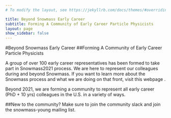 ```yaml
---
# To modify the layout, see https://jekyllrb.com/docs/themes/#overriding-theme-defaults

title: Beyond Snowmass Early Career
subtitle: Forming A Community of Early Career Particle Physicists
layout: page
show_sidebar: false
---
```

#Beyond Snowmass Early Career
##Forming A Community of Early Career Particle Physicists

A group of over 100 early career representatives has been formed to take part in Snowmass2021 process. We are here to represent our colleagues during and beyond Snowmass. If you want to learn more about the Snowmass process and what we are doing on that front, visit this webpage <link>.

Beyond 2021, we are forming a community to represent all early career (PhD + 10 yrs) colleagues in the U.S. in a variety of ways. 

##New to the community? 
Make sure to join the community slack <link> and join the snowmass-young mailing list. 


